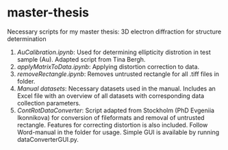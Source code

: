 # master-thesis
Necessary scripts for my master thesis: 3D electron diffraction for structure determination

1. _AuCalibration.ipynb_: Used for determining ellipticity distrotion in test sample (Au). Adapted script from Tina Bergh.
2. _applyMatrixToData.ipynb_: Applying distortion correction to data. 
3. _removeRectangle.ipynb_: Removes untrusted rectangle for all .tiff files in folder. 
4. _Manual datasets_: Necessary datasets used in the manual. Includes an Excel file with an overview of all datasets with corresponding data collection parameters.
5. _ContRotDataConverter_: Script adapted from Stockholm (PhD Evgeniia Ikonnikova) for conversion of fileformats and removal of untrusted rectangle. Features for correcting distortion is also included. Follow Word-manual in the folder for usage. Simple GUI is available by running dataConverterGUI.py.
